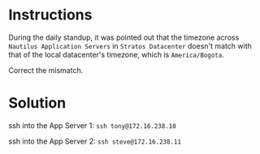 # Instructions

During the daily standup, it was pointed out that the timezone across `Nautilus Application Servers` in `Stratos Datacenter` doesn't match with that of the local datacenter's timezone, which is `America/Bogota`.

Correct the mismatch.

# Solution

ssh into the App Server 1: `ssh tony@172.16.238.10`

ssh into the App Server 2: `ssh steve@172.16.238.11`
